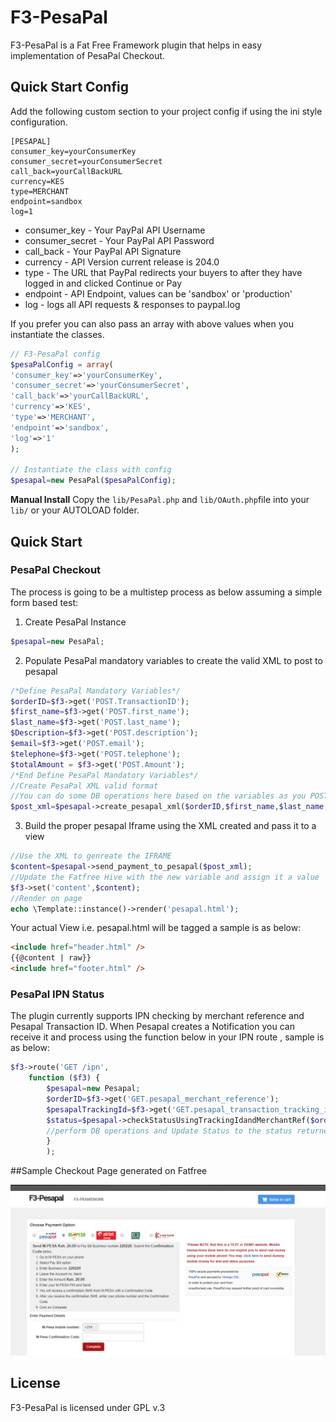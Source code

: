 # F3-PesaPal
F3-PesaPal is a Fat Free Framework plugin that helps in easy implementation of PesaPal Checkout.


## Quick Start Config
Add the following custom section to your project config if using the ini style configuration.

```
[PESAPAL]
consumer_key=yourConsumerKey
consumer_secret=yourConsumerSecret
call_back=yourCallBackURL
currency=KES
type=MERCHANT
endpoint=sandbox
log=1
```

- consumer_key - Your PayPal API Username
- consumer_secret - Your PayPal API Password
- call_back - Your PayPal API Signature
- currency - API Version current release is 204.0
- type - The URL that PayPal redirects your buyers to after they have logged in and clicked Continue or Pay
- endpoint - API Endpoint, values can be 'sandbox' or 'production'
- log - logs all API requests & responses to paypal.log

If you prefer you can also pass an array with above values when you instantiate the classes.

```php
// F3-PesaPal config
$pesaPalConfig = array(
'consumer_key'=>'yourConsumerKey',
'consumer_secret'=>'yourConsumerSecret',
'call_back'=>'yourCallBackURL',
'currency'=>'KES',
'type'=>'MERCHANT',
'endpoint'=>'sandbox',
'log'=>'1'
);

// Instantiate the class with config
$pesapal=new PesaPal($pesaPalConfig);
```


**Manual Install**
Copy the `lib/PesaPal.php` and `lib/OAuth.php`file into your `lib/` or your AUTOLOAD folder.  



## Quick Start
### PesaPal Checkout
The process is going to be a multistep process as below assuming a simple form based test: 
1. Create PesaPal Instance

```php
$pesapal=new PesaPal;
```
2. Populate PesaPal mandatory variables to create the valid XML to post to pesapal
```php
/*Define PesaPal Mandatory Variables*/
$orderID=$f3->get('POST.TransactionID');
$first_name=$f3->get('POST.first_name');
$last_name=$f3->get('POST.last_name');
$Description=$f3->get('POST.description');
$email=$f3->get('POST.email');
$telephone=$f3->get('POST.telephone');
$totalAmount = $f3->get('POST.Amount');
/*End Define PesaPal Mandatory Variables*/
//Create PesaPal XML valid format
//You can do some DB operations here based on the variables as you POST the XML
$post_xml=$pesapal->create_pesapal_xml($orderID,$first_name,$last_name,$Description,$email,$telephone,$totalAmount);
```

3. Build the proper pesapal Iframe using the XML created and pass it to a view
```php
//Use the XML to genreate the IFRAME
$content=$pesapal->send_payment_to_pesapal($post_xml);
//Update the Fatfree Hive with the new variable and assign it a value 
$f3->set('content',$content);
//Render on page
echo \Template::instance()->render('pesapal.html');
```
Your actual View i.e. pesapal.html will be tagged a sample is as below: 
```html
<include href="header.html" />
{{@content | raw}}
<include href="footer.html" />
```
### PesaPal IPN Status
The plugin currently supports IPN checking by merchant reference and Pesapal Transaction ID. When Pesapal creates a Notification you can receive it and process using the function below in your IPN route , sample is as below:
```php
$f3->route('GET /ipn',
	function ($f3) {
		$pesapal=new Pesapal;
		$orderID=$f3->get('GET.pesapal_merchant_reference');
		$pesapalTrackingId=$f3->get('GET.pesapal_transaction_tracking_id');
		$status=$pesapal->checkStatusUsingTrackingIdandMerchantRef($orderID,$pesapalTrackingId);
		//perform DB operations and Update Status to the status returned e.g. COMPLETED, PENDING, INVALID, FAILED
		}
		);
```
##Sample Checkout Page generated on Fatfree

![Pesapal Iframe successfully generated](https://github.com/alienwithin/F3-Pesapal/raw/master/fatfree_framework_pesapal_integration.png "Pesapal Integration in FatFree")
## License
F3-PesaPal is licensed under GPL v.3
